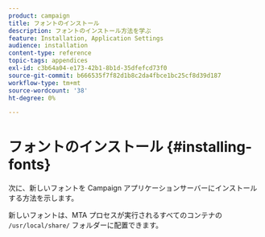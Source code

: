 ```yaml
---
product: campaign
title: フォントのインストール
description: フォントのインストール方法を学ぶ
feature: Installation, Application Settings
audience: installation
content-type: reference
topic-tags: appendices
exl-id: c3b64a04-e173-42b1-8b1d-35dfefcd73f0
source-git-commit: b666535f7f82d1b8c2da4fbce1bc25cf8d39d187
workflow-type: tm+mt
source-wordcount: '38'
ht-degree: 0%

---
```


# フォントのインストール {#installing-fonts}



次に、新しいフォントを Campaign アプリケーションサーバーにインストールする方法を示します。

新しいフォントは、MTA プロセスが実行されるすべてのコンテナの `/usr/local/share/` フォルダーに配置できます。
